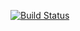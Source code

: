 [![Build Status](https://travis-ci.org/karbunkul/TravisCITest.svg?branch=master)](https://travis-ci.org/karbunkul/TravisCITest)